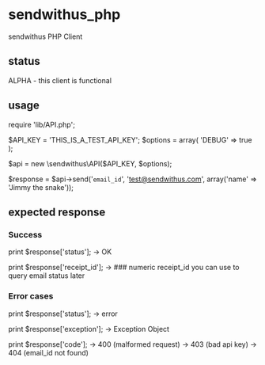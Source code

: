 sendwithus_php
==============

sendwithus PHP Client

## status
ALPHA - this client is functional

## usage
require 'lib/API.php';

$API_KEY = 'THIS_IS_A_TEST_API_KEY';
$options = array(
    'DEBUG' => true
);

$api = new \sendwithus\API($API_KEY, $options);

$response = $api->send('`email_id`', 'test@sendwithus.com', array('name' => 'Jimmy the snake'));

## expected response

### Success
print $response['status'];
-> OK

print $response['receipt_id'];
-> ### numeric receipt_id you can use to query email status later

### Error cases
print $response['status'];
-> error

print $response['exception'];
-> Exception Object

print $response['code'];
-> 400 (malformed request)
-> 403 (bad api key)
-> 404 (email_id not found)

